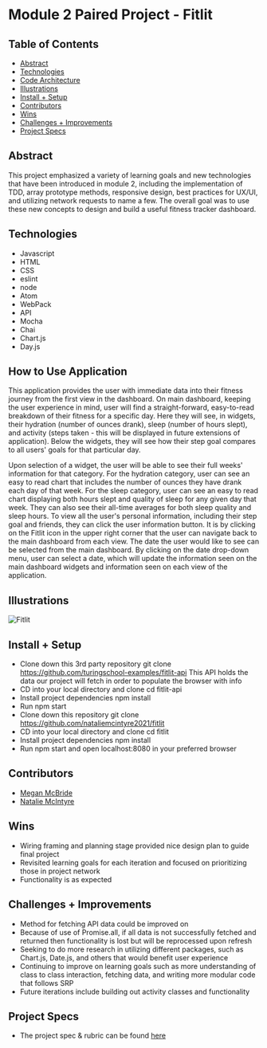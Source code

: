 # Module 2 Paired Project - Fitlit


## Table of Contents
  - [Abstract](#abstract)
  - [Technologies](#technologies)
  - [Code Architecture](#code-architecture)
  - [Illustrations](#illustrations)
  - [Install + Setup](#set-up)
  - [Contributors](#contributors)
  - [Wins](#wins)
  - [Challenges + Improvements](#challenges-+-Improvements)
  - [Project Specs](#project-specs)

## Abstract

This project emphasized a variety of learning goals and new technologies that have been introduced in module 2, including the implementation of TDD, array prototype methods, responsive design, best practices for UX/UI, and utilizing network requests to name a few. The overall goal was to use these new concepts to design and build a useful fitness tracker dashboard.

## Technologies
  - Javascript
  - HTML
  - CSS
  - eslint
  - node
  - Atom
  - WebPack
  - API
  - Mocha
  - Chai
  - Chart.js
  - Day.js

## How to Use Application
  This application provides the user with immediate data into their fitness journey from the first view in the dashboard. On main dashboard, keeping the user experience in mind, user will find a straight-forward, easy-to-read breakdown of their fitness for a specific day. Here they will see, in widgets, their hydration (number of ounces drank), sleep (number of hours slept), and activity (steps taken - this will be displayed in future extensions of application). Below the widgets, they will see how their step goal compares to all users' goals for that particular day.

  Upon selection of a widget, the user will be able to see their full weeks' information for that category. For the hydration category, user can see an easy to read chart that includes the number of ounces they have drank each day of that week. For the sleep category, user can see an easy to read chart displaying both hours slept and quality of sleep for any given day that week. They can also see their all-time averages for both sleep quality and sleep hours. To view all the user's personal information, including their step goal and friends, they can click the user information button. It is by clicking on the Fitlit icon in the upper right corner that the user can navigate back to the main dashboard from each view. The date the user would like to see can be selected from the main dashboard. By clicking on the date drop-down menu, user can select a date, which will update the information seen on the main dashboard widgets and information seen on each view of the application.

## Illustrations

![Fitlit](https://user-images.githubusercontent.com/78229679/126386692-bd8340df-84e1-426a-810e-49cabbc27d25.gif)

## Install + Setup
- Clone down this 3rd party repository git clone https://github.com/turingschool-examples/fitlit-api
This API holds the data our project will fetch in order to populate the browser with info
- CD into your local directory and clone cd fitlit-api
- Install project dependencies npm install
- Run npm start
- Clone down this repository git clone https://github.com/nataliemcintyre2021/fitlit
- CD into your local directory and clone cd fitlit
- Install project dependencies npm install
- Run npm start and open localhost:8080 in your preferred browser

## Contributors
  - [Megan McBride](https://github.com/Meggs625)
  - [Natalie McIntyre](https://github.com/nataliemcintyre2021)

## Wins
- Wiring framing and planning stage provided nice design plan to guide final project
- Revisited learning goals for each iteration and focused on prioritizing those in project network
- Functionality is as expected

## Challenges + Improvements
- Method for fetching API data could be improved on
- Because of use of Promise.all, if all data is not successfully fetched and returned then functionality is lost but will be reprocessed upon refresh
- Seeking to do more research in utilizing different packages, such as Chart.js, Date.js, and others that would benefit user experience
- Continuing to improve on learning goals such as more understanding of class to class interaction, fetching data, and writing more modular code that follows SRP
- Future iterations include building out activity classes and functionality

## Project Specs
  - The project spec & rubric can be found [here](https://frontend.turing.edu/projects/fitlit.html)
